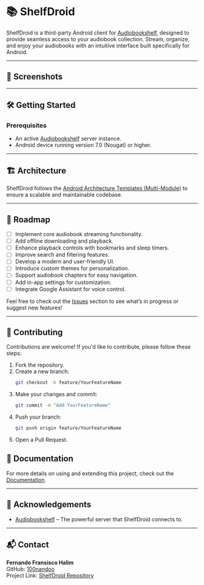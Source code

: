 # 📚 ShelfDroid

ShelfDroid is a third-party Android client for [Audiobookshelf](https://github.com/advplyr/audiobookshelf), designed to provide seamless access to your audiobook collection. Stream, organize, and enjoy your audiobooks with an intuitive interface built specifically for Android.

---

## 📸 Screenshots
<!-- Add screenshots of your app here -->

---

## 🛠 Getting Started

### Prerequisites
- An active [Audiobookshelf](https://github.com/advplyr/audiobookshelf) server instance.
- Android device running version 7.0 (Nougat) or higher.

---

## 🏗 Architecture
ShelfDroid follows the [Android Architecture Templates (Multi-Module)](https://github.com/android/architecture-templates/tree/multimodule) to ensure a scalable and maintainable codebase.

---

## 📅 Roadmap
- [ ] Implement core audiobook streaming functionality.
- [ ] Add offline downloading and playback.
- [ ] Enhance playback controls with bookmarks and sleep timers.
- [ ] Improve search and filtering features.
- [ ] Develop a modern and user-friendly UI.
- [ ] Introduce custom themes for personalization.
- [ ] Support audiobook chapters for easy navigation.
- [ ] Add in-app settings for customization.
- [ ] Integrate Google Assistant for voice control.

Feel free to check out the [Issues](https://github.com/100nandoo/shelfdroid/issues) section to see what’s in progress or suggest new features!

---

## 🤝 Contributing

Contributions are welcome! If you'd like to contribute, please follow these steps:

1. Fork the repository.
2. Create a new branch:
    ```bash
    git checkout -b feature/YourFeatureName
    ```
3. Make your changes and commit:
    ```bash
    git commit -m "Add YourFeatureName"
    ```
4. Push your branch:
    ```bash
    git push origin feature/YourFeatureName
    ```
5. Open a Pull Request.

## 📖 Documentation

For more details on using and extending this project, check out the [Documentation](DOCS.md).

---

## 🙌 Acknowledgements
- [Audiobookshelf](https://github.com/advplyr/audiobookshelf) – The powerful server that ShelfDroid connects to.

---

## 📬 Contact
**Fernando Fransisco Halim**  
GitHub: [100nandoo](https://github.com/100nandoo)  
Project Link: [ShelfDroid Repository](https://github.com/100nandoo/shelfdroid)


